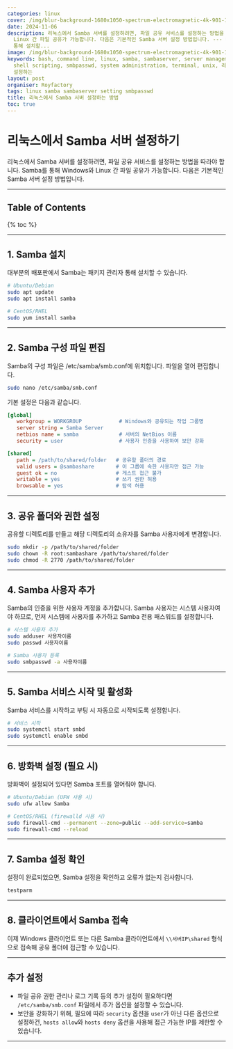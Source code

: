 ```yaml
---
categories: linux
cover: /img/blur-background-1680x1050-spectrum-electromagnetic-4k-901-1.jpg
date: 2024-11-06
description: 리눅스에서 Samba 서버를 설정하려면, 파일 공유 서비스를 설정하는 방법을 따라야 합니다. Samba를 통해 Windows와
  Linux 간 파일 공유가 가능합니다. 다음은 기본적인 Samba 서버 설정 방법입니다. --- 대부분의 배포판에서 Samba는 패키지 관리자
  통해 설치할...
image: /img/blur-background-1680x1050-spectrum-electromagnetic-4k-901-1.jpg
keywords: bash, command line, linux, samba, sambaserver, server management, setting,
  shell scripting, smbpasswd, system administration, terminal, unix, 리눅스에서, 방법, 서버,
  설정하는
layout: post
organiser: Royfactory
tags: linux samba sambaserver setting smbpasswd
title: 리눅스에서 Samba 서버 설정하는 방법
toc: true
---
```


# 리눅스에서 Samba 서버 설정하기

리눅스에서 Samba 서버를 설정하려면, 파일 공유 서비스를 설정하는 방법을 따라야 합니다. Samba를 통해 Windows와 Linux 간 파일 공유가 가능합니다. 다음은 기본적인 Samba 서버 설정 방법입니다.

---
## Table of Contents

{% toc %}

---

## 1. Samba 설치

대부분의 배포판에서 Samba는 패키지 관리자 통해 설치할 수 있습니다.

```bash
# Ubuntu/Debian
sudo apt update
sudo apt install samba

# CentOS/RHEL
sudo yum install samba
```

---

## 2. Samba 구성 파일 편집

Samba의 구성 파일은 /etc/samba/smb.conf에 위치합니다. 파일을 열어 편집합니다.

```bash
sudo nano /etc/samba/smb.conf
```

기본 설정은 다음과 같습니다.

```ini
[global]
   workgroup = WORKGROUP            # Windows와 공유되는 작업 그룹명
   server string = Samba Server
   netbios name = samba             # 서버의 NetBios 이름
   security = user                  # 사용자 인증을 사용하여 보안 강화

[shared]
   path = /path/to/shared/folder   # 공유할 폴더의 경로
   valid users = @sambashare       # 이 그룹에 속한 사용자만 접근 가능
   guest ok = no                   # 게스트 접근 불가
   writable = yes                  # 쓰기 권한 허용
   browsable = yes                 # 탐색 허용
```

---

## 3. 공유 폴더와 권한 설정

공유할 디렉토리를 만들고 해당 디렉토리의 소유자를 Samba 사용자에게 변경합니다.

```bash
sudo mkdir -p /path/to/shared/folder
sudo chown -R root:sambashare /path/to/shared/folder
sudo chmod -R 2770 /path/to/shared/folder
```

---

## 4. Samba 사용자 추가

Samba의 인증을 위한 사용자 계정을 추가합니다. Samba 사용자는 시스템 사용자여야 하므로, 먼저 시스템에 사용자를 추가하고 Samba 전용 패스워드를 설정합니다.

```bash
# 시스템 사용자 추가
sudo adduser 사용자이름
sudo passwd 사용자이름

# Samba 사용자 등록
sudo smbpasswd -a 사용자이름
```

---

## 5. Samba 서비스 시작 및 활성화

Samba 서비스를 시작하고 부팅 시 자동으로 시작되도록 설정합니다.

```bash
# 서비스 시작
sudo systemctl start smbd
sudo systemctl enable smbd
```

---

## 6. 방화벽 설정 (필요 시)

방화벽이 설정되어 있다면 Samba 포트를 열어줘야 합니다.

```bash
# Ubuntu/Debian (UFW 사용 시)
sudo ufw allow Samba

# CentOS/RHEL (firewalld 사용 시)
sudo firewall-cmd --permanent --zone=public --add-service=samba
sudo firewall-cmd --reload
```

---

## 7. Samba 설정 확인

설정이 완료되었으면, Samba 설정을 확인하고 오류가 없는지 검사합니다.

```bash
testparm
```

---

## 8. 클라이언트에서 Samba 접속

이제 Windows 클라이언트 또는 다른 Samba 클라이언트에서 `\\서버IP\shared` 형식으로 접속해 공유 폴더에 접근할 수 있습니다.

---

## 추가 설정

- 파일 공유 권한 관리나 로그 기록 등의 추가 설정이 필요하다면 `/etc/samba/smb.conf` 파일에서 추가 옵션을 설정할 수 있습니다.
- 보안을 강화하기 위해, 필요에 따라 `security` 옵션을 `user`가 아닌 다른 옵션으로 설정하건, `hosts allow`와 `hosts deny` 옵션을 사용해 접근 가능한 IP를 제한할 수 있습니다.

---



